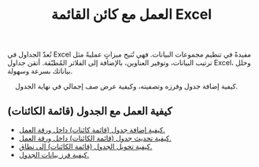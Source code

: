 ﻿---
title: العمل مع كائن القائمة Excel
second_title: Aspose.Cells Cloud Documen
linktitle: قائمة الكائنات
type: docs
url: /ar/list-objects/
aliases: [/working-with-list-objects/,/working-with-list-object-or-table/]
keywords: Add, delete, update, and get a list object(table) into an Excel worksheet
description: يدعم Cloud REST إضافة وحذف وتحديث واستخراج كائن قائمة (جدول) إلى ورقة عمل. تدعم مجموعة أدوات التطوير (SDK) أنواعًا مختلفة من لغات التطوير، بما في ذلك Android وGo وNodeJS وRuby وSwift.
weight: 100
kwords: Excel، Office السحابة، REST API، جدول بيانات، PDF، CSV، Json، Markdown، ListObjects
---
تُعدّ الجداول في Excel مفيدةً في تنظيم مجموعات البيانات. فهي تُتيح ميزاتٍ عمليةً مثل ترتيب البيانات، وتوفير العناوين، بالإضافة إلى الفلاتر المُطبّقة. أتقن جداول Excel، وحلل بياناتك بسرعة وسهولة.

&nbsp;&nbsp;&nbsp;&nbsp;كيفية إضافة جدول وفرزه وتصفيته، وكيفية عرض صف إجمالي في نهاية الجدول.

## كيفية العمل مع الجدول (قائمة الكائنات)
  
- [كيفية إضافة جدول (قائمة كائنات) داخل ورقة العمل.](/cells/ar/add-a-list-object-or-table-inside-the-worksheet/)
- [كيفية تحديث جدول (قائمة الكائنات) داخل ورقة العمل.](/cells/ar/update-a-list-object-or-table-inside-the-worksheet/)
- [كيفية تحويل الجدول (قائمة الكائنات) إلى نطاق.](/cells/ar/convert-list-object-or-table-to-range/)
- [كيفية فرز بيانات الجدول.](/cells/ar/sort-table-data/)
